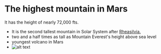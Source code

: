 # The highest mountain in Mars
It has the height of nearly 72,000 fts. 
- It is the second tallest mountain in Solar System after [Rheasilvia.](https://en.wikipedia.org/wiki/Rheasilvia)
- two and a half times as tall as Mountain Everest's height above sea level 
- youngest volcano in Mars  
- ![alt text](https://upload.wikimedia.org/wikipedia/commons/thumb/0/00/Olympus_Mons_alt.jpg/800px-Olympus_Mons_alt.jpg "Olympus Mons")
